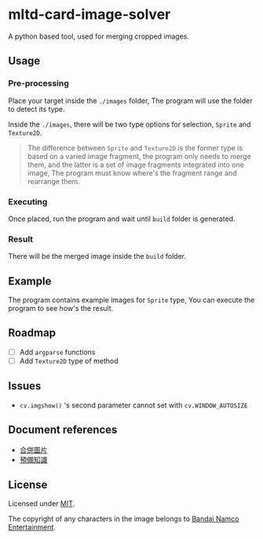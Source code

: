 # mltd-card-image-solver

A python based tool, used for merging cropped images.

## Usage

### Pre-processing

Place your target inside the `./images` folder, The program will use the folder to detect its type.  

Inside the `./images`, there will be two type options for selection, `Sprite` and `Texture2D`.

> The difference between `Sprite` and `Texture2D` is the former type is based on a varied image fragment, the program only needs to merge them, and the latter is a set of image fragments integrated into one image, The program must know where's the fragment range and rearrange them.

### Executing

Once placed, run the program and wait until `build` folder is generated.  

### Result

There will be the merged image inside the `build` folder.

## Example

The program contains example images for `Sprite` type, You can execute the program to see how's the result.

## Roadmap

- [ ] Add `argparse` functions  
- [ ] Add `Texture2D` type of method

## Issues

* `cv.imgshow()` 's second parameter cannot set with `cv.WINDOW_AUTOSIZE`

## Document references

* [合併圖片](https://blog.csdn.net/MDwalu/article/details/113774851)
* [預備知識](https://blog.csdn.net/Conyrol/article/details/96781786)

## License

Licensed under [MIT](LICENSE).

The copyright of any characters in the image belongs to [Bandai Namco Entertainment](https://www.bandainamcoent.co.jp/).  
